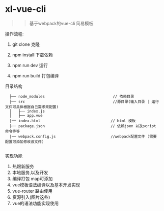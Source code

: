 # xl-vue-cli

>>基于webpack的vue-cli 简易模板


操作流程:

1. git clone  克隆

2. npm install  下载依赖

3. npm run dev  运行

4. npm run build 打包编译


目录结构
  ```
    ├── node_modules                               // 依赖目录
    ├── src                                        //源目录(输入目录 | 运行文件可具体根据自己需求来配置)
    │   ├── index.js           
    │   ├── app.vue                               
    |── index.html                                // html 模板 
    ├── package.json                              // 依赖json 以及script 命令等等
    |── webpack.config.js                         //webpack配置文件 (需要配置可添加修改该文件)    
    

``` 

 实现功能
 1. 热跟新服务
 2. 本地服务,以及开发
 3. 编译打包 map可添加
 4. vue模板语法编译以及基本开发实现
 5. vue-router 路由使用
 6. 资源引入(图片这些)
 7. vue的语法功能实现使用
 
 

